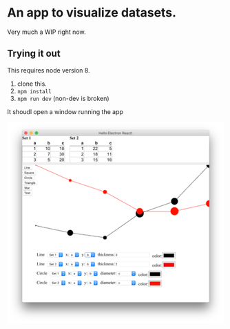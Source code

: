 # An app to visualize datasets.

Very much a WIP right now.

## Trying it out

This requires node version 8.

1. clone this.
2. `npm install`
3. `npm run dev` (non-dev is broken)

It shoudl open a window running the app

![Screenshot](https://github.com/stutrek/data-viz/raw/master/screenshot.png)
